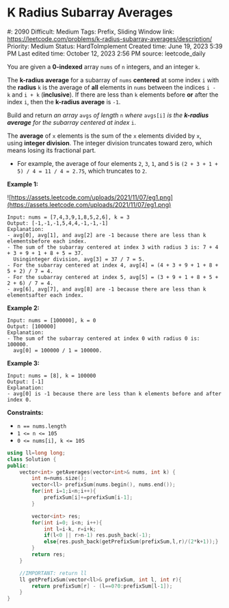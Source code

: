 # K Radius Subarray Averages

#: 2090
Difficult: Medium
Tags: Prefix, Sliding Window
link: https://leetcode.com/problems/k-radius-subarray-averages/description/
Priority: Medium
Status: HardToImplement
Created time: June 19, 2023 5:39 PM
Last edited time: October 12, 2023 2:56 PM
source: leetcode_daily

You are given a **0-indexed** array `nums` of `n` integers, and an integer `k`.

The **k-radius average** for a subarray of `nums` **centered** at some index `i` with the **radius** `k` is the average of **all** elements in `nums` between the indices `i - k` and `i + k` (**inclusive**). If there are less than `k` elements before **or** after the index `i`, then the **k-radius average** is `-1`.

Build and return *an array* `avgs` *of length* `n` *where* `avgs[i]` *is the **k-radius average** for the subarray centered at index* `i`.

The **average** of `x` elements is the sum of the `x` elements divided by `x`, using **integer division**. The integer division truncates toward zero, which means losing its fractional part.

- For example, the average of four elements `2`, `3`, `1`, and `5` is `(2 + 3 + 1 + 5) / 4 = 11 / 4 = 2.75`, which truncates to `2`.

**Example 1:**

![https://assets.leetcode.com/uploads/2021/11/07/eg1.png](https://assets.leetcode.com/uploads/2021/11/07/eg1.png)

```
Input: nums = [7,4,3,9,1,8,5,2,6], k = 3
Output: [-1,-1,-1,5,4,4,-1,-1,-1]
Explanation:
- avg[0], avg[1], and avg[2] are -1 because there are less than k elementsbefore each index.
- The sum of the subarray centered at index 3 with radius 3 is: 7 + 4 + 3 + 9 + 1 + 8 + 5 = 37.
  Usinginteger division, avg[3] = 37 / 7 = 5.
- For the subarray centered at index 4, avg[4] = (4 + 3 + 9 + 1 + 8 + 5 + 2) / 7 = 4.
- For the subarray centered at index 5, avg[5] = (3 + 9 + 1 + 8 + 5 + 2 + 6) / 7 = 4.
- avg[6], avg[7], and avg[8] are -1 because there are less than k elementsafter each index.

```

**Example 2:**

```
Input: nums = [100000], k = 0
Output: [100000]
Explanation:
- The sum of the subarray centered at index 0 with radius 0 is: 100000.
  avg[0] = 100000 / 1 = 100000.

```

**Example 3:**

```
Input: nums = [8], k = 100000
Output: [-1]
Explanation:
- avg[0] is -1 because there are less than k elements before and after index 0.

```

**Constraints:**

- `n == nums.length`
- `1 <= n <= 105`
- `0 <= nums[i], k <= 105`

```cpp
using ll=long long;
class Solution {
public:
    vector<int> getAverages(vector<int>& nums, int k) {
        int n=nums.size();
        vector<ll> prefixSum(nums.begin(), nums.end());
        for(int i=1;i<n;i++){
            prefixSum[i]+=prefixSum[i-1];
        }

        vector<int> res;
        for(int i=0; i<n; i++){
            int l=i-k, r=i+k;
            if(l<0 || r>n-1) res.push_back(-1);
            else{res.push_back(getPrefixSum(prefixSum,l,r)/(2*k+1));}
        }
        return res;
    }

    //IMPORTANT: return ll
    ll getPrefixSum(vector<ll>& prefixSum, int l, int r){
        return prefixSum[r] - (l==0?0:prefixSum[l-1]);
    }
}
```